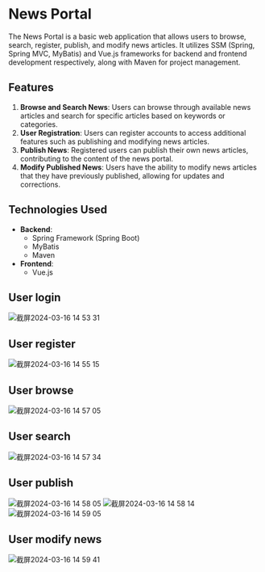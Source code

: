 # News Portal

The News Portal is a basic web application that allows users to browse, search, register, publish, and modify news articles. It utilizes SSM (Spring, Spring MVC, MyBatis) and Vue.js frameworks for backend and frontend development respectively, along with Maven for project management.

## Features

1. **Browse and Search News**: Users can browse through available news articles and search for specific articles based on keywords or categories.
2. **User Registration**: Users can register accounts to access additional features such as publishing and modifying news articles.
3. **Publish News**: Registered users can publish their own news articles, contributing to the content of the news portal.
4. **Modify Published News**: Users have the ability to modify news articles that they have previously published, allowing for updates and corrections.

## Technologies Used

- **Backend**:
  - Spring Framework (Spring Boot)
  - MyBatis
  - Maven
- **Frontend**:
  - Vue.js
 
## User login 

![截屏2024-03-16 14 53 31](https://github.com/Xiaotian-Lyu/springboot-HeadlineWebsite/assets/145813098/09437ecf-6e2b-4fe9-adf7-e0de6cf8867d)

## User register
![截屏2024-03-16 14 55 15](https://github.com/Xiaotian-Lyu/springboot-HeadlineWebsite/assets/145813098/99180db2-6ad5-4088-994c-3e77c5a2cfcc)

## User browse
![截屏2024-03-16 14 57 05](https://github.com/Xiaotian-Lyu/springboot-HeadlineWebsite/assets/145813098/ef64d279-04d3-4446-9321-89ce45a2ac84)

## User search
![截屏2024-03-16 14 57 34](https://github.com/Xiaotian-Lyu/springboot-HeadlineWebsite/assets/145813098/2379c944-9137-416e-a39b-9f1079cbc8d0)

## User publish
![截屏2024-03-16 14 58 05](https://github.com/Xiaotian-Lyu/springboot-HeadlineWebsite/assets/145813098/3442ebdd-32c0-4d48-a3e6-14a85f9bf570)
![截屏2024-03-16 14 58 14](https://github.com/Xiaotian-Lyu/springboot-HeadlineWebsite/assets/145813098/ea8298fc-e683-4ef6-bfe5-09011351685d)
![截屏2024-03-16 14 59 05](https://github.com/Xiaotian-Lyu/springboot-HeadlineWebsite/assets/145813098/cdbf16a1-747b-449d-a684-7d71c5c58a57)

## User modify news
![截屏2024-03-16 14 59 41](https://github.com/Xiaotian-Lyu/springboot-HeadlineWebsite/assets/145813098/bc43bb36-ca6d-44ed-88ff-b3a06ac99f6b)



